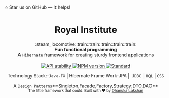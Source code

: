 
:star: Star us on GitHub — it helps!

<h1 align="center">Royal Institute</h1>

<div align="center">
  :steam_locomotive::train::train::train::train::train:
</div>
<div align="center">
  <strong>Fun functional programming</strong>
</div>
<div align="center">
  A <code>Hibernate</code> framework for creating sturdy frontend applications
</div>

<br />

<div align="center">
  <!-- Stability -->
  <a href="https://nodejs.org/api/documentation.html#documentation_stability_index">
    <img src="https://img.shields.io/badge/stability-experimental-orange.svg?style=flat-square"
      alt="API stability" />
  </a>

  <!-- NPM version -->
  <a href="https://npmjs.org/package/choo">
    <img src="https://img.shields.io/npm/v/choo.svg?style=flat-square"
      alt="NPM version" />
  </a>

  <!-- Standard -->
  <a href="https://standardjs.com">
    <img src="https://img.shields.io/badge/code%20style-standard-brightgreen.svg?style=flat-square"
      alt="Standard" />
  </a>
</div>

<div align="center">
  <p>Technology Stack:-<code>Java-FX</code> | Hibernate Frame Work-JPA |<code> JDBC </code>| <code>HQL</code> | <code>CSS</code></p>
    A <code>Design Patterns</code>**Singleton,Facade,Factory,Strategy,DTO,DAO**
  </div>

<div align="center" >
  <sub>The little framework that could. Built with ❤︎ by
  <a href="https://www.facebook.com/dhanuka.lakshan.395/">Dhanuka Lakshan</a>
</div>
